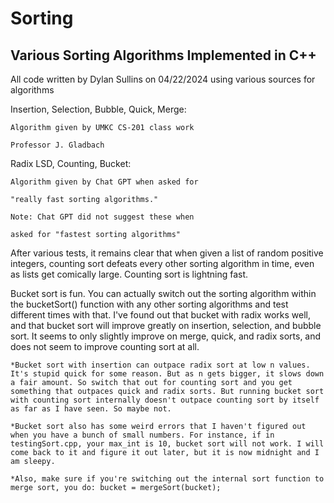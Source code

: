 # Sorting
## Various Sorting Algorithms Implemented in C++

All code written by Dylan Sullins on 04/22/2024
using various sources for algorithms

Insertion, Selection, Bubble, Quick, Merge:

    Algorithm given by UMKC CS-201 class work

    Professor J. Gladbach


Radix LSD, Counting, Bucket:

    Algorithm given by Chat GPT when asked for 

    "really fast sorting algorithms."

    Note: Chat GPT did not suggest these when 

    asked for "fastest sorting algorithms"



After various tests, it remains clear that when given a list of random positive integers, counting sort defeats every other sorting algorithm in time, even as lists get comically large. Counting sort is lightning fast.


Bucket sort is fun. You can actually switch out the sorting algorithm within the bucketSort() function with any other sorting algorithms and test different times with that. I've found out that bucket with radix works well, and that bucket sort will improve greatly on insertion, selection, and bubble sort. It seems to only slightly improve on merge, quick, and radix sorts, and does not seem to improve counting sort at all. 

    *Bucket sort with insertion can outpace radix sort at low n values. It's stupid quick for some reason. But as n gets bigger, it slows down a fair amount. So switch that out for counting sort and you get something that outpaces quick and radix sorts. But running bucket sort with counting sort internally doesn't outpace counting sort by itself as far as I have seen. So maybe not.

    *Bucket sort also has some weird errors that I haven't figured out when you have a bunch of small numbers. For instance, if in testingSort.cpp, your max_int is 10, bucket sort will not work. I will come back to it and figure it out later, but it is now midnight and I am sleepy.
    
    *Also, make sure if you're switching out the internal sort function to merge sort, you do: bucket = mergeSort(bucket);
